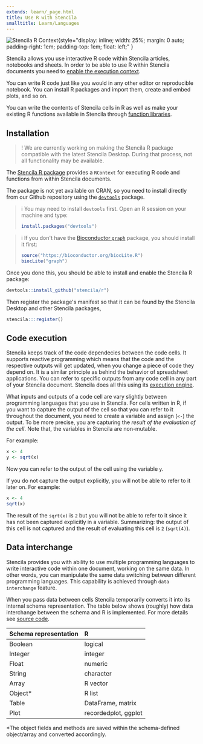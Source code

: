 ```yaml
---
extends: learn/_page.html
title: Use R with Stencila
smalltitle: Learn/Languages
---
```


![Stencila R Context](../img/r-context.png){style="display: inline; width: 25%; margin: 0 auto; padding-right: 1em; padding-top: 1em; float: left;" }

Stencila allows you use interactive R code within Stencila articles, notebooks and sheets.
In order to be able to use R within Stencila documents you need to
[enable the execution context](#installation).

You can write R code
just like you would in any other editor or reproducible notebook. You can install R packages and import them,
create and embed plots, and so on.

You can write the contents of Stencila cells in R as well as make your existing R functions available in Stencila through [function libraries](#functions).

## Installation

>! We are currently working on making the Stencila R package compatible with the latest Stencila Desktop. During that process, not all functionality may be available.

The [Stencila R package](https://github.com/stencila/r) provides a `RContext` for executing R code and functions from within Stencila documents.

The package is not yet available on CRAN, so you need to install directly from our Github repository using the [`devtools`](https://github.com/hadley/devtools) package.

>i You may need to install `devtools` first. Open an R session on your machine and type:
> ```r
> install.packages("devtools")
> ``` 

>i If you don't have the [Bioconductor `graph`](https://www.bioconductor.org/packages/release/bioc/html/graph.html) package, you should install it first:
> ```r
> source("https://bioconductor.org/biocLite.R")
> biocLite("graph")
> ```

Once you done this, you should be able to install and enable the Stencila R package:

```r
devtools::install_github("stencila/r")
```

Then register the package's manifest so that it can be found by the Stencila Desktop and other Stencila packages,

```r
stencila:::register()
```

## Code execution

Stencila keeps track of the code dependecies between the code cells. It supports reactive programming which means that the code and the respective outputs
will get updated, when you change a piece of code they depend on. It is a similar principle as behind the behavior of spreadsheet applications.
You can refer to specific outputs from any code cell in any part of your Stencila document. Stencila does all this using its [execution engine]().

What inputs and outputs of a code cell are vary slightly between programming languages that you use in Stencila.  For cells written in R,
if you want to capture the output of the cell so that you can refer to it throughout the document, you need to create a variable and assign (`<-`) the output. To be more precise, you are capturing the _result of the evaluation of the cell_.
Note that, the variables in Stencila are non-mutable.

For example:

```r
x <- 4
y <- sqrt(x)
```
Now you can refer to the output of the cell using the variable `y`.

If you do not capture the output explicitly, you will not be able to refer to it later on. For example:

```r
x <- 4
sqrt(x)
```

The result of the `sqrt(x)` is `2` but you will not be able to refer to it since it has not been captured explicitly in a variable.
Summarizing: the output of this cell is not captured and the result of evaluating this cell is `2` (`sqrt(4)`).


## Data interchange

Stencila provides you with ability to use multiple programming languages to write interactive code within
one document, working on the same data. In other words, you can manipulate the same data switching between different programming
languages. This capability is achieved through `data interchange` feature.

When you pass data between cells Stencila temporarily converts it into its internal schema representation.
The table below shows (roughly) how data interchange between the schema and R is implemented. For more details
see [source code](https://github.com/stencila/r/blob/master/R/type.R).

| Schema representation | R                    |
|:----------------------|:---------------------|
| Boolean               | logical              |
| Integer               | integer              |
| Float                 | numeric              |
| String                | character            |
| Array                 | R vector             |
| Object\*              | R list               |
| Table                 | DataFrame, matrix    |
| Plot                  | recordedplot, ggplot |

\*The object fields and methods are saved within the schema-defined object/array and converted accordingly.
